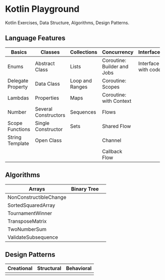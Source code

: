 # Kotlin Playground

Kotlin Exercises, Data Structure, Algorithms, Design Patterns.

## Language Features

| Basics            | Classes              | Collections     | Concurrency                 | Interfaces          |
|-------------------|----------------------|-----------------|-----------------------------|---------------------|
| Enums             | Abstract Class       | Lists           | Coroutine: Builder and Jobs | Interface with code | 
| Delegate Property | Data Class           | Loop and Ranges | Coroutine: Scopes           |                     |
| Lambdas           | Properties           | Maps            | Coroutine: with Context     |                     |
| Number            | Several Constructors | Sequences       | Flows                       |                     |
| Scope Functions   | Single Constructor   | Sets            | Shared Flow                 |                     |
| String Template   | Open Class           |                 | Channel                     |                     |
|                   |                      |                 | Callback Flow               |                     |

## Algorithms 

| Arrays                 | Binary Tree |   |
|------------------------|-------------|---|
| NonConstructibleChange |             |   |
| SortedSquaredArray     |             |   |
| TournamentWinner       |             |   |
| TransposeMatrix        |             |   |
| TwoNumberSum           |             |   |
| ValidateSubsequence    |             |   |

## Design Patterns

| Creational | Structural | Behavioral |
|------------|------------|------------|
|            |            |            |


